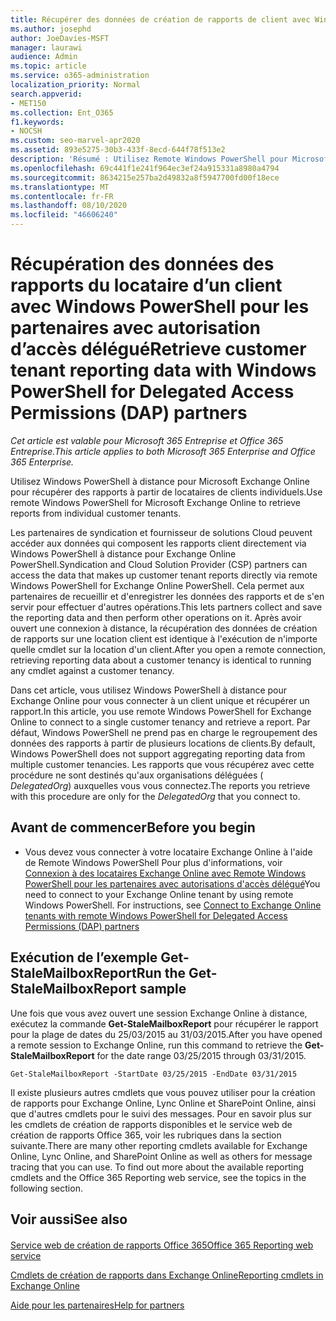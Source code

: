 ```yaml
---
title: Récupérer des données de création de rapports de client avec Windows PowerShell pour les partenaires DAP
ms.author: josephd
author: JoeDavies-MSFT
manager: laurawi
audience: Admin
ms.topic: article
ms.service: o365-administration
localization_priority: Normal
search.appverid:
- MET150
ms.collection: Ent_O365
f1.keywords:
- NOCSH
ms.custom: seo-marvel-apr2020
ms.assetid: 893e5275-30b3-433f-8ecd-644f78f513e2
description: 'Résumé : Utilisez Remote Windows PowerShell pour Microsoft Exchange Online pour récupérer des rapports à partir de locataires de clients individuels.'
ms.openlocfilehash: 69c441f1e241f964ec3ef24a915331a8980a4794
ms.sourcegitcommit: 8634215e257ba2d49832a8f5947700fd00f18ece
ms.translationtype: MT
ms.contentlocale: fr-FR
ms.lasthandoff: 08/10/2020
ms.locfileid: "46606240"
---
```

# <a name="retrieve-customer-tenant-reporting-data-with-windows-powershell-for-delegated-access-permissions-dap-partners"></a><span data-ttu-id="82522-103">Récupération des données des rapports du locataire d’un client avec Windows PowerShell pour les partenaires avec autorisation d’accès délégué</span><span class="sxs-lookup"><span data-stu-id="82522-103">Retrieve customer tenant reporting data with Windows PowerShell for Delegated Access Permissions (DAP) partners</span></span>

<span data-ttu-id="82522-104">*Cet article est valable pour Microsoft 365 Entreprise et Office 365 Entreprise.*</span><span class="sxs-lookup"><span data-stu-id="82522-104">*This article applies to both Microsoft 365 Enterprise and Office 365 Enterprise.*</span></span>

<span data-ttu-id="82522-105">Utilisez Windows PowerShell à distance pour Microsoft Exchange Online pour récupérer des rapports à partir de locataires de clients individuels.</span><span class="sxs-lookup"><span data-stu-id="82522-105">Use remote Windows PowerShell for Microsoft Exchange Online to retrieve reports from individual customer tenants.</span></span>
  
<span data-ttu-id="82522-106">Les partenaires de syndication et fournisseur de solutions Cloud peuvent accéder aux données qui composent les rapports client directement via Windows PowerShell à distance pour Exchange Online PowerShell.</span><span class="sxs-lookup"><span data-stu-id="82522-106">Syndication and Cloud Solution Provider (CSP) partners can access the data that makes up customer tenant reports directly via remote Windows PowerShell for Exchange Online PowerShell.</span></span> <span data-ttu-id="82522-107">Cela permet aux partenaires de recueillir et d'enregistrer les données des rapports et de s'en servir pour effectuer d'autres opérations.</span><span class="sxs-lookup"><span data-stu-id="82522-107">This lets partners collect and save the reporting data and then perform other operations on it.</span></span> <span data-ttu-id="82522-108">Après avoir ouvert une connexion à distance, la récupération des données de création de rapports sur une location client est identique à l'exécution de n'importe quelle cmdlet sur la location d'un client.</span><span class="sxs-lookup"><span data-stu-id="82522-108">After you open a remote connection, retrieving reporting data about a customer tenancy is identical to running any cmdlet against a customer tenancy.</span></span>
  
<span data-ttu-id="82522-109">Dans cet article, vous utilisez Windows PowerShell à distance pour Exchange Online pour vous connecter à un client unique et récupérer un rapport.</span><span class="sxs-lookup"><span data-stu-id="82522-109">In this article, you use remote Windows PowerShell for Exchange Online to connect to a single customer tenancy and retrieve a report.</span></span> <span data-ttu-id="82522-110">Par défaut, Windows PowerShell ne prend pas en charge le regroupement des données des rapports à partir de plusieurs locations de clients.</span><span class="sxs-lookup"><span data-stu-id="82522-110">By default, Windows PowerShell does not support aggregating reporting data from multiple customer tenancies.</span></span> <span data-ttu-id="82522-111">Les rapports que vous récupérez avec cette procédure ne sont destinés qu'aux organisations déléguées ( _DelegatedOrg_) auxquelles vous vous connectez.</span><span class="sxs-lookup"><span data-stu-id="82522-111">The reports you retrieve with this procedure are only for the  _DelegatedOrg_ that you connect to.</span></span>
  
 
## <a name="before-you-begin"></a><span data-ttu-id="82522-112">Avant de commencer</span><span class="sxs-lookup"><span data-stu-id="82522-112">Before you begin</span></span>

- <span data-ttu-id="82522-p103">Vous devez vous connecter à votre locataire Exchange Online à l'aide de Remote Windows PowerShell Pour plus d'informations, voir [Connexion à des locataires Exchange Online avec Remote Windows PowerShell pour les partenaires avec autorisations d'accès délégué](connect-to-exchange-online-tenants-with-remote-windows-powershell-for-delegated.md)</span><span class="sxs-lookup"><span data-stu-id="82522-p103">You need to connect to your Exchange Online tenant by using remote Windows PowerShell. For instructions, see [Connect to Exchange Online tenants with remote Windows PowerShell for Delegated Access Permissions (DAP) partners](connect-to-exchange-online-tenants-with-remote-windows-powershell-for-delegated.md)</span></span>
    
## <a name="run-the-get-stalemailboxreport-sample"></a><span data-ttu-id="82522-115">Exécution de l’exemple Get-StaleMailboxReport</span><span class="sxs-lookup"><span data-stu-id="82522-115">Run the Get-StaleMailboxReport sample</span></span>

<span data-ttu-id="82522-116">Une fois que vous avez ouvert une session Exchange Online à distance, exécutez la commande **Get-StaleMailboxReport** pour récupérer le rapport pour la plage de dates du 25/03/2015 au 31/03/2015.</span><span class="sxs-lookup"><span data-stu-id="82522-116">After you have opened a remote session to Exchange Online, run this command to retrieve the **Get-StaleMailboxReport** for the date range 03/25/2015 through 03/31/2015.</span></span>
  
```
Get-StaleMailboxReport -StartDate 03/25/2015 -EndDate 03/31/2015
```

<span data-ttu-id="82522-p104">Il existe plusieurs autres cmdlets que vous pouvez utiliser pour la création de rapports pour Exchange Online, Lync Online et SharePoint Online, ainsi que d'autres cmdlets pour le suivi des messages. Pour en savoir plus sur les cmdlets de création de rapports disponibles et le service web de création de rapports Office 365, voir les rubriques dans la section suivante.</span><span class="sxs-lookup"><span data-stu-id="82522-p104">There are many other reporting cmdlets available for Exchange Online, Lync Online, and SharePoint Online as well as others for message tracing that you can use. To find out more about the available reporting cmdlets and the Office 365 Reporting web service, see the topics in the following section.</span></span>
  
## <a name="see-also"></a><span data-ttu-id="82522-119">Voir aussi</span><span class="sxs-lookup"><span data-stu-id="82522-119">See also</span></span>

#### 

[<span data-ttu-id="82522-120">Service web de création de rapports Office 365</span><span class="sxs-lookup"><span data-stu-id="82522-120">Office 365 Reporting web service</span></span>](https://go.microsoft.com/fwlink/p/?LinkId=532777)
  
[<span data-ttu-id="82522-121">Cmdlets de création de rapports dans Exchange Online</span><span class="sxs-lookup"><span data-stu-id="82522-121">Reporting cmdlets in Exchange Online</span></span>](https://go.microsoft.com/fwlink/p/?LinkId=526430)
  
[<span data-ttu-id="82522-122">Aide pour les partenaires</span><span class="sxs-lookup"><span data-stu-id="82522-122">Help for partners</span></span>](https://go.microsoft.com/fwlink/p/?LinkID=533477)

